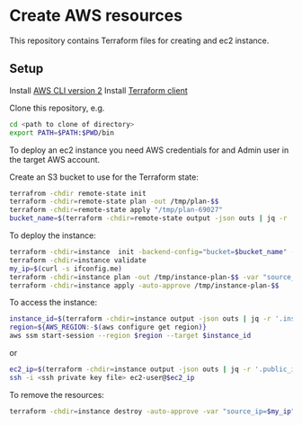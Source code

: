 # Create AWS resources

This repository contains Terraform files for creating and ec2 instance.

## Setup

Install [AWS CLI version 2](https://docs.aws.amazon.com/cli/latest/userguide/install-cliv2-mac.html)
Install [Terraform client](https://learn.hashicorp.com/tutorials/terraform/install-cli)

Clone this repository, e.g.

```bash
cd <path to clone of directory>
export PATH=$PATH:$PWD/bin
```

To deploy an ec2 instance you need AWS credentials for and Admin user in the target AWS account.

Create an S3 bucket to use for the Terraform state:

```bash
terrafrom -chdir remote-state init
terraform -chdir=remote-state plan -out /tmp/plan-$$
terraform -chdir=remote-state apply "/tmp/plan-69027"
bucket_name=$(terraform -chdir=remote-state output -json outs | jq -r '.bucket_id')
```

To deploy the instance:

```bash
terraform -chdir=instance  init -backend-config="bucket=$bucket_name" -backend-config="key=instance"
terraform -chdir=instance validate
my_ip=$(curl -s ifconfig.me)
terraform -chdir=instance plan -out /tmp/instance-plan-$$ -var "source_ip=$my_ip"
terraform -chdir=instance apply -auto-approve /tmp/instance-plan-$$
```

To access the instance:

```bash
instance_id=$(terraform -chdir=instance output -json outs | jq -r '.instance_id')
region=${AWS_REGION:-$(aws configure get region)}
aws ssm start-session --region $region --target $instance_id
```

or

```bash
ec2_ip=$(terraform -chdir=instance output -json outs | jq -r '.public_ip')
ssh -i <ssh private key file> ec2-user@$ec2_ip
```

To remove the resources:

```bash
terraform -chdir=instance destroy -auto-approve -var "source_ip=$my_ip"
```
